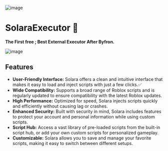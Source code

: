 ![image](https://github.com/user-attachments/assets/498039a1-254e-4cb9-95cb-854b7d04fb25)

# SolaraExecutor 🔰

**The First free ; Best External Executor After Byfron.**


![image](https://github.com/user-attachments/assets/4873d4e0-5a4a-457b-b9fe-2f6bead924a4)




## Features

- **User-Friendly Interface:** Solara offers a clean and intuitive interface that makes it easy to load and inject scripts with just a few clicks.✅
- **Wide Compatibility:** Supports a broad range of Roblox scripts and is regularly updated to ensure compatibility with the latest Roblox updates.
- **High Performance:** Optimized for speed, Solara injects scripts quickly and efficiently without causing lag or crashes.
- **Enhanced Security:** Built with security in mind, Solara includes features to protect your account and personal information while using custom scripts.
- **Script Hub:** Access a vast library of pre-loaded scripts from the built-in script hub, or add your own custom scripts for personalized gameplay.
- **Customizable:** Solara allows you to save and manage your favorite scripts, making it easy to switch between different setups.
